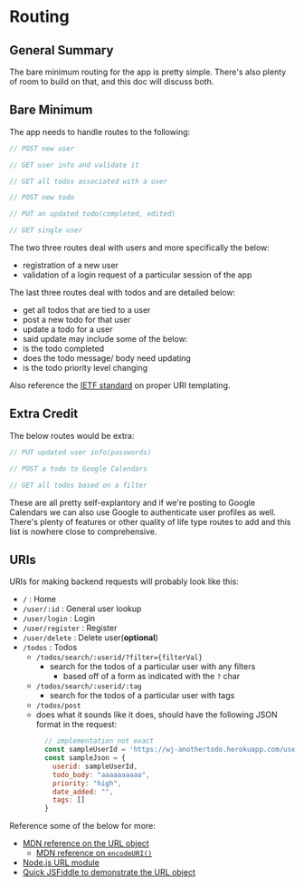 # Routing

## General Summary

The bare minimum routing for the app is pretty simple. There's also plenty of room to build on that, and this doc will discuss both.

## Bare Minimum

The app needs to handle routes to the following:
```js
// POST new user

// GET user info and validate it

// GET all todos associated with a user

// POST new todo

// PUT an updated todo(completed, edited)

// GET single user
```

The two three routes deal with users and more specifically the below:
- registration of a new user
- validation of a login request of a particular session of the app

The last three routes deal with todos and are detailed below:
- get all todos that are tied to a user
- post a new todo for that user
- update a todo for a user
- said update may include some of the below:
- is the todo completed
- does the todo message/ body need updating
- is the todo priority level changing

Also reference the [IETF standard](https://tools.ietf.org/html/rfc6570) on proper URI templating.

## Extra Credit

The below routes would be extra:
```js
// PUT updated user info(passwords)

// POST a todo to Google Calendars

// GET all todos based on a filter
```

These are all pretty self-explantory and if we're posting to Google Calendars we can also use Google to authenticate user profiles as well. There's plenty of features or other quality of life type routes to add and this list is nowhere close to comprehensive.


## URIs

URIs for making backend requests will probably look like this:

- `/`              : Home
- `/user/:id`      : General user lookup
- `/user/login`    : Login
- `/user/register` : Register
- `/user/delete`   : Delete user(**optional**)
- `/todos`         : Todos
  - `/todos/search/:userid/?filter={filterVal}`
    - search for the todos of a particular user with any filters
      - based off of a form as indicated with the `?` char
  - `/todos/search/:userid/:tag`
    - search for the todos of a particular user with tags
  - `/todos/post`
  - does what it sounds like it does, should have the following JSON format in the request:
    ```js
      // implementation not exact
      const sampleUserId = 'https://wj-anothertodo.herokuapp.com/user/' + userIdString
      const sampleJson = {
        userid: sampleUserId,
        todo_body: "aaaaaaaaaa",
        priority: "high",
        date_added: "",
        tags: []
      }
    ```

Reference some of the below for more:
- [MDN reference on the URL object](https://developer.mozilla.org/en-US/docs/Web/API/URL/URL)
  - [MDN reference on `encodeURI()`](https://developer.mozilla.org/en-US/docs/Web/JavaScript/Reference/Global_Objects/encodeURI)
- [Node.js URL module](https://nodejs.org/api/url.html)
- [Quick JSFiddle to demonstrate the URL object](https://jsfiddle.net/wilsonj806/0umh3ey7/)